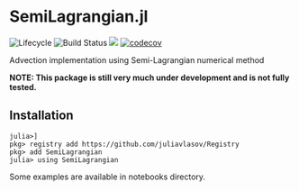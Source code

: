 # SemiLagrangian.jl


![Lifecycle](https://img.shields.io/badge/lifecycle-experimental-orange.svg)<!--
![Lifecycle](https://img.shields.io/badge/lifecycle-maturing-blue.svg)
![Lifecycle](https://img.shields.io/badge/lifecycle-stable-green.svg)
![Lifecycle](https://img.shields.io/badge/lifecycle-retired-orange.svg)
![Lifecycle](https://img.shields.io/badge/lifecycle-archived-red.svg)
![Lifecycle](https://img.shields.io/badge/lifecycle-dormant-blue.svg) -->
![Build Status](https://github.com/juliavlasov/SemiLagrangian.jl/workflows/CI/badge.svg)
[![](https://github.com/juliavlasov/SemiLagrangian.jl/workflows/Documentation/badge.svg)](https://juliavlasov.github.io/SemiLagrangian.jl/dev)
[![codecov](https://codecov.io/gh/JuliaVlasov/SemiLagrangian.jl/branch/master/graph/badge.svg)](https://codecov.io/gh/JuliaVlasov/SemiLagrangian.jl)

Advection implementation using Semi-Lagrangian numerical method

**NOTE: This package is still very much under development and is not fully tested.**

## Installation

```julia-repl
julia>]
pkg> registry add https://github.com/juliavlasov/Registry
pkg> add SemiLagrangian
julia> using SemiLagrangian
```

Some examples are available in notebooks directory.


